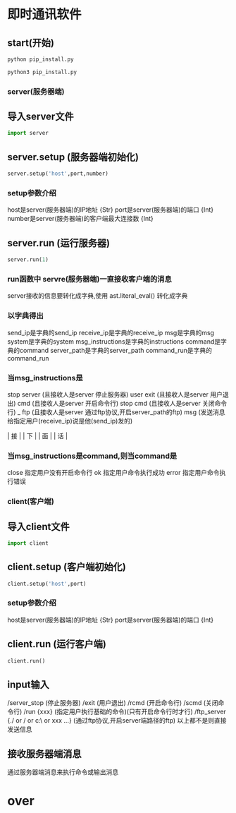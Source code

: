# 即时通讯软件

## start(开始)

```sh
python pip_install.py
```
```sh
python3 pip_install.py
```

### server(服务器端)

## 导入server文件

```python
import server
```

## server.setup (服务器端初始化)

```python
server.setup('host',port,number)
```

### setup参数介绍

host是server(服务器端)的IP地址  {Str}
port是server(服务器端)的端口  {Int}
number是server(服务器端)的客户端最大连接数  {Int}

## server.run (运行服务器)

```python
server.run(1)
```

### run函数中 servre(服务器端)一直接收客户端的消息

server接收的信息要转化成字典,使用 ast.literal_eval() 转化成字典

### 以字典得出

send_ip是字典的send_ip
receive_ip是字典的receive_ip
msg是字典的msg
system是字典的system
msg_instructions是字典的instructions
command是字典的command
server_path是字典的server_path
command_run是字典的command_run

### 当msg_instructions是

stop server (且接收人是server   停止服务器)
user exit (且接收人是server   用户退出)
cmd (且接收人是server   开启命令行)
stop cmd (且接收人是server   关闭命令行)
_ ftp (且接收人是server   通过ftp协议,开启server_path的ftp)
msg   (发送消息给指定用户(receive_ip)说是他(send_ip)发的)

|          接           |
|          下           |
|          面           |
|          话           |

### 当msg_instructions是command,则当command是

close   指定用户没有开启命令行
ok   指定用户命令执行成功
error   指定用户命令执行错误

### client(客户端)

## 导入client文件

```python
import client
```

## client.setup (客户端初始化)

```python
client.setup('host',port)
```

### setup参数介绍

host是server(服务器端)的IP地址  {Str}
port是server(服务器端)的端口  {Int}


## client.run (运行客户端)

```python
client.run()
```

## input输入

/server_stop (停止服务器)
/exit (用户退出)
/rcmd (开启命令行)
/scmd (关闭命令行)
/run {xxx} (指定用户执行基础的命令)(只有开启命令行时才行)
/ftp_server {./ or / or c:\ or xxx ...} (通过ftp协议,开启server端路径的ftp)
以上都不是则直接发送信息

## 接收服务器端消息
通过服务器端消息来执行命令或输出消息

# over

